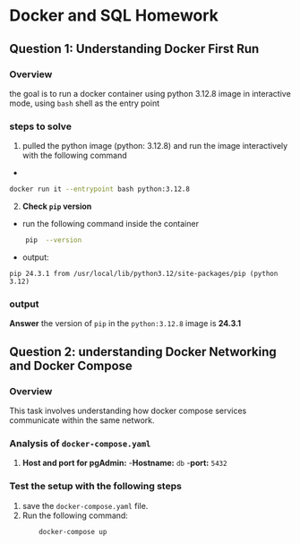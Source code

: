 # Docker and SQL Homework

## Question 1: Understanding Docker First Run

### Overview
the goal is to run a docker container using python 3.12.8 image in interactive mode, using `bash` shell as the entry point

### steps to solve 

1. pulled the python image (python: 3.12.8) and run the image interactively with the following command
-
```bash
docker run it --entrypoint bash python:3.12.8
```
2. **Check `pip` version**
  - run the following command inside the container
  ```bash
      pip  --version 
  ```
  - output: 
  ```
  pip 24.3.1 from /usr/local/lib/python3.12/site-packages/pip (python 3.12)

  ```
### output
**Answer** the version of `pip` in the `python:3.12.8` image is **24.3.1**

## Question 2: understanding Docker Networking and Docker Compose

### Overview
This task involves understanding how docker compose services communicate within the same network. 

### Analysis of `docker-compose.yaml`

1. **Host and port for pgAdmin:**
   -**Hostname:** `db`
   -**port:** `5432`

### Test the setup with the following steps
1. save the `docker-compose.yaml` file. 
2. Run the following command: 
    ```bash
        docker-compose up 
    ```